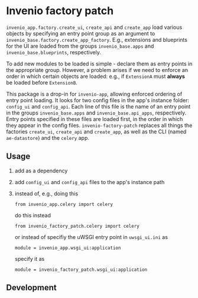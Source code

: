 # Invenio factory patch

`invenio_app.factory.create_ui`, `create_api` and `create_app` load various objects by specifying an entry point group as an argument to `invenio_base.factory.create_app_factory`.
E.g., extensions and blueprints for the UI are loaded from
the groups `invenio_base.apps` and `invenio_base.blueprints`, respectively.

To add new modules to be loaded is simple - declare them as entry points in the appropriate group.  However, a problem arises if we need to enforce an order in which certain objects are loaded: e.g., if `ExtensionA` must 
**always** be loaded before `ExtensionB`.

This package is a drop-in for `invenio-app`, allowing enforced ordering of entry point loading.  It looks for two config files in the app's instance folder:  `config_ui` and `config_api`.  Each line of this
file is the name of an entry point in the groups `invenio_base.apps` and `invenio_base.api_apps`, respectively.  Entry points specified in these files are loaded first, in the order in which they appear in the
config files.  `invenio-factory-patch` replaces all things the factories `create_ui`, `create_api` and `create_app`, as well as the CLI (named `ae-datastore`) and the `celery` app.



## Usage
1. add as a dependency
2. add `config_ui` and `config_api` files to the app's instance path
3. instead of, e.g., doing this
   ```
   from invenio_app.celery import celery
   ```
   do this instead

   ```
   from invenio_factory_patch.celery import celery
   ```
   or instead of specifiy the uWSGI entry point in `uwsgi_ui.ini` as

   ```
   module = invenio_app.wsgi_ui:application
   ```
   specify it as

   ```
   module = invenio_factory_patch.wsgi_ui:application
   ```
   

## Development
